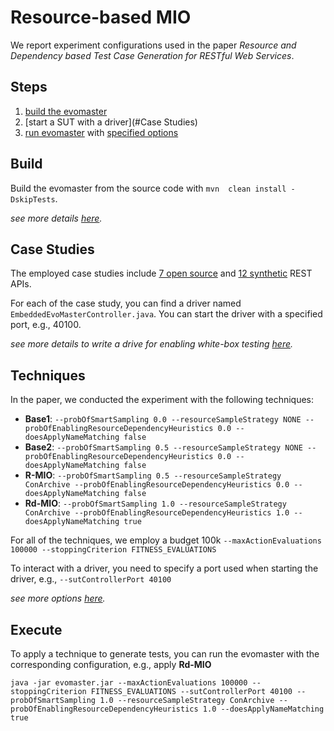 # Resource-based MIO

We report experiment configurations used in the paper *Resource and Dependency based Test Case Generation for RESTful Web Services*.

## Steps
1. [build the evomaster](#Build)
2. [start a SUT with a driver](#Case Studies)
3. [run evomaster](#Execute) with [specified options](#Techniques)


## Build
Build the evomaster from the source code with `mvn  clean install -DskipTests`.

*see more details [here](../build.md).*

## Case Studies

The employed case studies include [7 open source](https://github.com/EMResearch/EMB) and [12 synthetic](https://github.com/EMResearch/artificial-rest-api) REST APIs.

For each of the case study, you can find a driver named `EmbeddedEvoMasterController.java`.
You can start the driver with a specified port, e.g., 40100.

*see more details to write a drive for enabling white-box testing [here](../write_driver.md).*

## Techniques

In the paper, we conducted the experiment with the following techniques:
* __Base1__: `--probOfSmartSampling 0.0 --resourceSampleStrategy NONE --probOfEnablingResourceDependencyHeuristics 0.0 --doesApplyNameMatching false`
* __Base2__: `--probOfSmartSampling 0.5 --resourceSampleStrategy NONE --probOfEnablingResourceDependencyHeuristics 0.0 --doesApplyNameMatching false`
* __R-MIO__: `--probOfSmartSampling 0.5 --resourceSampleStrategy ConArchive --probOfEnablingResourceDependencyHeuristics 0.0 --doesApplyNameMatching false`
* __Rd-MIO__: `--probOfSmartSampling 1.0 --resourceSampleStrategy ConArchive --probOfEnablingResourceDependencyHeuristics 1.0 --doesApplyNameMatching true`

For all of the techniques, we employ a budget 100k 
`--maxActionEvaluations 100000 --stoppingCriterion FITNESS_EVALUATIONS`

To interact with a driver, you need to specify a port used when starting the driver, e.g.,
`--sutControllerPort 40100`

*see more options [here](../options.md).*

## Execute

To apply a technique to generate tests, you can run the evomaster with the corresponding configuration,
e.g., apply __Rd-MIO__

`java -jar evomaster.jar --maxActionEvaluations 100000 --stoppingCriterion FITNESS_EVALUATIONS --sutControllerPort 40100 --probOfSmartSampling 1.0 --resourceSampleStrategy ConArchive --probOfEnablingResourceDependencyHeuristics 1.0 --doesApplyNameMatching true`

